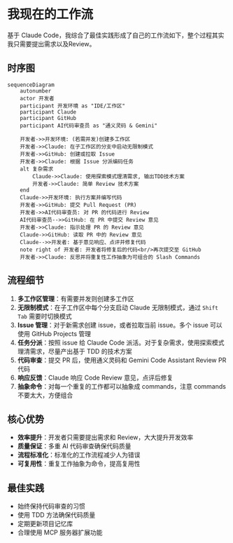 # 我现在的工作流

基于 Claude Code，我综合了最佳实践形成了自己的工作流如下，整个过程其实我只需要提出需求以及Review。

## 时序图

```mermaid
sequenceDiagram
    autonumber
    actor 开发者
    participant 开发环境 as "IDE/工作区"
    participant Claude
    participant GitHub
    participant AI代码审查员 as "通义灵码 & Gemini"

    开发者->>开发环境: (若需并发)创建多工作区
    开发者->>Claude: 在子工作区的分支中启动无限制模式
    开发者->>GitHub: 创建或拉取 Issue
    开发者->>Claude: 根据 Issue 分派编码任务
    alt 复杂需求
        Claude->>Claude: 使用探索模式理清需求, 输出TDD技术方案
        开发者->>Claude: 简单 Review 技术方案
    end
    Claude->>开发环境: 执行方案并编写代码
    开发者->>GitHub: 提交 Pull Request (PR)
    开发者->>AI代码审查员: 对 PR 的代码进行 Review
    AI代码审查员-->>GitHub: 在 PR 中提交 Review 意见
    开发者->>Claude: 指示处理 PR 的 Review 意见
    Claude->>GitHub: 读取 PR 中的 Review 意见
    Claude-->>开发者: 基于意见响应、点评并修复代码
    note right of 开发者: 开发者将修复后的代码<br/>再次提交至 GitHub
    开发者->>Claude: 反思并将重复性工作抽象为可组合的 Slash Commands
```

## 流程细节

1. **多工作区管理**：有需要并发则创建多工作区
2. **无限制模式**：在子工作区中每个分支启动 Claude 无限制模式，通过 `Shift Tab` 需要时切换模式
3. **Issue 管理**：对于新需求创建 issue，或者拉取当前 issue。多个 issue 可以使用 GitHub Projects 管理
4. **任务分派**：按照 issue 给 Claude Code 派活。对于复杂需求，使用探索模式理清需求，尽量产出基于 TDD 的技术方案
5. **代码审查**：提交 PR 后，使用通义灵码和 Gemini Code Assistant Review PR 代码
6. **响应反馈**：Claude 响应 Code Review 意见，点评后修复
7. **抽象命令**：对每一个重复的工作都可以抽象成 commands，注意 commands 不要太大，方便组合

## 核心优势

- **效率提升**：开发者只需要提出需求和 Review，大大提升开发效率
- **质量保证**：多重 AI 代码审查确保代码质量
- **流程标准化**：标准化的工作流程减少人为错误
- **可复用性**：重复工作抽象为命令，提高复用性

## 最佳实践

- 始终保持代码审查的习惯
- 使用 TDD 方法确保代码质量
- 定期更新项目记忆库
- 合理使用 MCP 服务器扩展功能

